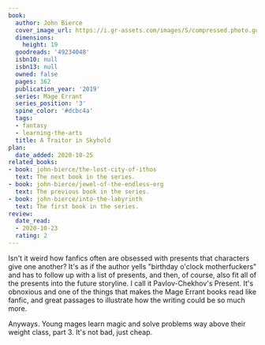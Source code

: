 ```yaml
---
book:
  author: John Bierce
  cover_image_url: https://i.gr-assets.com/images/S/compressed.photo.goodreads.com/books/1566256267l/49234048._SX318_SY475_.jpg
  dimensions:
    height: 19
  goodreads: '49234048'
  isbn10: null
  isbn13: null
  owned: false
  pages: 362
  publication_year: '2019'
  series: Mage Errant
  series_position: '3'
  spine_color: '#dcbc4a'
  tags:
  - fantasy
  - learning-the-arts
  title: A Traitor in Skyhold
plan:
  date_added: 2020-10-25
related_books:
- book: john-bierce/the-lost-city-of-ithos
  text: The next book in the series.
- book: john-bierce/jewel-of-the-endless-erg
  text: The previous book in the series.
- book: john-bierce/into-the-labyrinth
  text: The first book in the series.
review:
  date_read:
  - 2020-10-23
  rating: 2
---
```


Isn't it weird how fanfics often are obsessed with presents that characters give one another? It's as if the author yells
"birthday o'clock motherfuckers" and has to follow up with a list of presents, and then, of course, also fit all of the
presents into the future storyline. I call it Pavlov-Chekhov's Present. It's obnoxious and one of the things that makes
the Mage Errant books read like fanfic, and great passages to illustrate how the writing could be so much more.

Anyways. Young mages learn magic and solve problems way above their weight class, part 3. It's not bad, just cheap.
